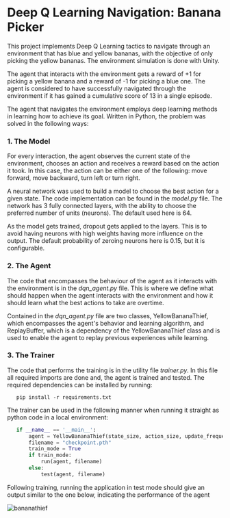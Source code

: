 [//]: # (Image References)

[image1]: bananathief.gif "bananathief"

# Deep Q Learning Navigation: Banana Picker

This project implements Deep Q Learning tactics to navigate through an environment that has blue and yellow bananas, 
with the objective of only picking the yellow bananas. The environment simulation is done with Unity. 

The agent that interacts with the environment gets a reward of +1 for picking a yellow banana and a reward of -1 for 
picking a blue one. The agent is considered to have successfully navigated through the environment if it has gained a 
cumulative score of 13 in a single episode.

The agent that navigates the environment employs deep learning methods in learning how to achieve its goal. Written in
Python, the problem was solved in the following ways:


### 1. The Model
For every interaction, the agent observes the current state of the environment, chooses an action and receives a reward
based on the action it took. In this case, the action can be either one of the following: move forward, move backward,
turn left or turn right.

A neural network was used to build a model to choose the best action for a given state. The code implementation can be 
found in the _model.py_ file. The network has 3 fully connected layers, with the ability to choose the preferred number
of units (neurons). The default used here is 64.

As the model gets trained, dropout gets applied to the layers. This is to avoid having neurons with high weights having 
more influence on the output. The default probability of zeroing neurons here is 0.15, but it is configurable.


### 2. The Agent
The code that encompasses the behaviour of the agent as it interacts with the environment is in the _dqn_agent.py_ file. This
is where we define what should happen when the agent interacts with the environment and how it should learn what the best
actions to take are overtime. 

Contained in the _dqn_agent.py_ file are two classes, YellowBananaThief, which encompasses the agent's behavior and learning
algorithm, and ReplayBuffer, which is a dependency of the YellowBananaThief class and is used to enable the agent to replay
previous experiences while learning.


### 3. The Trainer
The code that performs the training is in the utility file _trainer.py_. In this file all required imports are done and,
the agent is trained and tested. The required dependencies can be installed by running:
```shell
   pip install -r requirements.txt
```

The trainer can be used in the following manner when running it straight as python code in a local environment:
```python
   if __name__ == '__main__':
       agent = YellowBananaThief(state_size, action_size, update_frequency=2)
       filename = "checkpoint.pth"
       train_mode = True
       if train_mode:
           run(agent, filename)
       else:
           test(agent, filename)
```

Following training, running the application in test mode should give an output similar to the one below, indicating the
performance of the agent

![bananathief][image1]